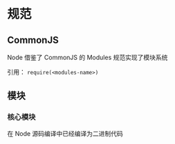 # 规范

## CommonJS

Node 借鉴了 CommonJS 的 Modules 规范实现了模块系统

引用： `require(<modules-name>)`

## 模块

### 核心模块

在 Node 源码编译中已经编译为二进制代码
